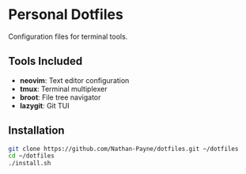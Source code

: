 # Personal Dotfiles

Configuration files for terminal tools.

## Tools Included
- **neovim**: Text editor configuration
- **tmux**: Terminal multiplexer
- **broot**: File tree navigator
- **lazygit**: Git TUI

## Installation

```bash
git clone https://github.com/Nathan-Payne/dotfiles.git ~/dotfiles
cd ~/dotfiles
./install.sh
